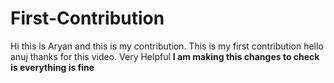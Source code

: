 # First-Contribution
Hi this is Aryan and this is my contribution.
This is my first contribution
hello anuj thanks for this video. Very Helpful
**I am making this changes to check is everything is fine**